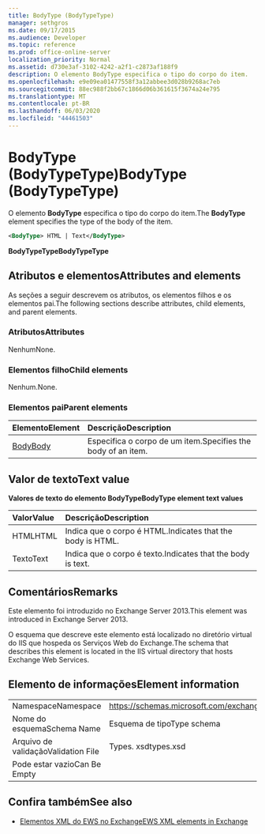 ```yaml
---
title: BodyType (BodyTypeType)
manager: sethgros
ms.date: 09/17/2015
ms.audience: Developer
ms.topic: reference
ms.prod: office-online-server
localization_priority: Normal
ms.assetid: d730e3af-3102-4242-a2f1-c2873af188f9
description: O elemento BodyType especifica o tipo do corpo do item.
ms.openlocfilehash: e9e09ea01477558f3a12abbee3d028b9268ac7eb
ms.sourcegitcommit: 88ec988f2bb67c1866d06b361615f3674a24e795
ms.translationtype: MT
ms.contentlocale: pt-BR
ms.lasthandoff: 06/03/2020
ms.locfileid: "44461503"
---
```

# <a name="bodytype-bodytypetype"></a><span data-ttu-id="cb2c4-103">BodyType (BodyTypeType)</span><span class="sxs-lookup"><span data-stu-id="cb2c4-103">BodyType (BodyTypeType)</span></span>

<span data-ttu-id="cb2c4-104">O elemento **BodyType** especifica o tipo do corpo do item.</span><span class="sxs-lookup"><span data-stu-id="cb2c4-104">The **BodyType** element specifies the type of the body of the item.</span></span> 
  
```XML
<BodyType> HTML | Text</BodyType>
```

 <span data-ttu-id="cb2c4-105">**BodyTypeType**</span><span class="sxs-lookup"><span data-stu-id="cb2c4-105">**BodyTypeType**</span></span>
## <a name="attributes-and-elements"></a><span data-ttu-id="cb2c4-106">Atributos e elementos</span><span class="sxs-lookup"><span data-stu-id="cb2c4-106">Attributes and elements</span></span>

<span data-ttu-id="cb2c4-107">As seções a seguir descrevem os atributos, os elementos filhos e os elementos pai.</span><span class="sxs-lookup"><span data-stu-id="cb2c4-107">The following sections describe attributes, child elements, and parent elements.</span></span>
  
### <a name="attributes"></a><span data-ttu-id="cb2c4-108">Atributos</span><span class="sxs-lookup"><span data-stu-id="cb2c4-108">Attributes</span></span>

<span data-ttu-id="cb2c4-109">Nenhum</span><span class="sxs-lookup"><span data-stu-id="cb2c4-109">None.</span></span>
  
### <a name="child-elements"></a><span data-ttu-id="cb2c4-110">Elementos filho</span><span class="sxs-lookup"><span data-stu-id="cb2c4-110">Child elements</span></span>

<span data-ttu-id="cb2c4-111">Nenhum.</span><span class="sxs-lookup"><span data-stu-id="cb2c4-111">None.</span></span>
  
### <a name="parent-elements"></a><span data-ttu-id="cb2c4-112">Elementos pai</span><span class="sxs-lookup"><span data-stu-id="cb2c4-112">Parent elements</span></span>

|<span data-ttu-id="cb2c4-113">**Elemento**</span><span class="sxs-lookup"><span data-stu-id="cb2c4-113">**Element**</span></span>|<span data-ttu-id="cb2c4-114">**Descrição**</span><span class="sxs-lookup"><span data-stu-id="cb2c4-114">**Description**</span></span>|
|:-----|:-----|
|[<span data-ttu-id="cb2c4-115">Body</span><span class="sxs-lookup"><span data-stu-id="cb2c4-115">Body</span></span>](body.md) <br/> |<span data-ttu-id="cb2c4-116">Especifica o corpo de um item.</span><span class="sxs-lookup"><span data-stu-id="cb2c4-116">Specifies the body of an item.</span></span>  <br/> |
   
## <a name="text-value"></a><span data-ttu-id="cb2c4-117">Valor de texto</span><span class="sxs-lookup"><span data-stu-id="cb2c4-117">Text value</span></span>

<span data-ttu-id="cb2c4-118">**Valores de texto do elemento BodyType**</span><span class="sxs-lookup"><span data-stu-id="cb2c4-118">**BodyType element text values**</span></span>

|<span data-ttu-id="cb2c4-119">**Valor**</span><span class="sxs-lookup"><span data-stu-id="cb2c4-119">**Value**</span></span>|<span data-ttu-id="cb2c4-120">**Descrição**</span><span class="sxs-lookup"><span data-stu-id="cb2c4-120">**Description**</span></span>|
|:-----|:-----|
|<span data-ttu-id="cb2c4-121">HTML</span><span class="sxs-lookup"><span data-stu-id="cb2c4-121">HTML</span></span>  <br/> |<span data-ttu-id="cb2c4-122">Indica que o corpo é HTML.</span><span class="sxs-lookup"><span data-stu-id="cb2c4-122">Indicates that the body is HTML.</span></span>  <br/> |
|<span data-ttu-id="cb2c4-123">Texto</span><span class="sxs-lookup"><span data-stu-id="cb2c4-123">Text</span></span>  <br/> |<span data-ttu-id="cb2c4-124">Indica que o corpo é texto.</span><span class="sxs-lookup"><span data-stu-id="cb2c4-124">Indicates that the body is text.</span></span>  <br/> |
   
## <a name="remarks"></a><span data-ttu-id="cb2c4-125">Comentários</span><span class="sxs-lookup"><span data-stu-id="cb2c4-125">Remarks</span></span>

<span data-ttu-id="cb2c4-126">Este elemento foi introduzido no Exchange Server 2013.</span><span class="sxs-lookup"><span data-stu-id="cb2c4-126">This element was introduced in Exchange Server 2013.</span></span>
  
<span data-ttu-id="cb2c4-127">O esquema que descreve este elemento está localizado no diretório virtual do IIS que hospeda os Serviços Web do Exchange.</span><span class="sxs-lookup"><span data-stu-id="cb2c4-127">The schema that describes this element is located in the IIS virtual directory that hosts Exchange Web Services.</span></span>
  
## <a name="element-information"></a><span data-ttu-id="cb2c4-128">Elemento de informações</span><span class="sxs-lookup"><span data-stu-id="cb2c4-128">Element information</span></span>

|||
|:-----|:-----|
|<span data-ttu-id="cb2c4-129">Namespace</span><span class="sxs-lookup"><span data-stu-id="cb2c4-129">Namespace</span></span>  <br/> |https://schemas.microsoft.com/exchange/services/2006/types  <br/> |
|<span data-ttu-id="cb2c4-130">Nome do esquema</span><span class="sxs-lookup"><span data-stu-id="cb2c4-130">Schema Name</span></span>  <br/> |<span data-ttu-id="cb2c4-131">Esquema de tipo</span><span class="sxs-lookup"><span data-stu-id="cb2c4-131">Type schema</span></span>  <br/> |
|<span data-ttu-id="cb2c4-132">Arquivo de validação</span><span class="sxs-lookup"><span data-stu-id="cb2c4-132">Validation File</span></span>  <br/> |<span data-ttu-id="cb2c4-133">Types. xsd</span><span class="sxs-lookup"><span data-stu-id="cb2c4-133">types.xsd</span></span>  <br/> |
|<span data-ttu-id="cb2c4-134">Pode estar vazio</span><span class="sxs-lookup"><span data-stu-id="cb2c4-134">Can Be Empty</span></span>  <br/> ||
   
## <a name="see-also"></a><span data-ttu-id="cb2c4-135">Confira também</span><span class="sxs-lookup"><span data-stu-id="cb2c4-135">See also</span></span>



- [<span data-ttu-id="cb2c4-136">Elementos XML do EWS no Exchange</span><span class="sxs-lookup"><span data-stu-id="cb2c4-136">EWS XML elements in Exchange</span></span>](ews-xml-elements-in-exchange.md)

